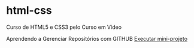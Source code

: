 # html-css
 Curso de HTML5 e CSS3 pelo Curso em Vídeo

Aprendendo a Gerenciar Repositórios com GITHUB
<a href="https://gilmarperonjunior.github.io/html-css/desafio/mini-projeto/android.html">Executar mini-projeto</a>